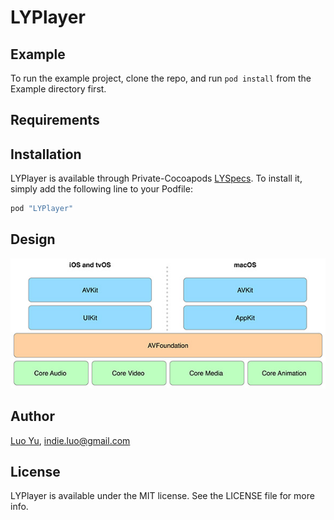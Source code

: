 # LYPlayer

## Example

To run the example project, clone the repo, and run `pod install` from the Example directory first.

## Requirements

## Installation

LYPlayer is available through Private-Cocoapods [LYSpecs](https://github.com/blodely/LYSpecs). To install
it, simply add the following line to your Podfile:

```ruby
pod "LYPlayer"
```

## Design

![arc](Docs/img/media-playback-figure.jpg)

## Author

[Luo Yu](http://luoyu.space), indie.luo@gmail.com

## License

LYPlayer is available under the MIT license. See the LICENSE file for more info.
